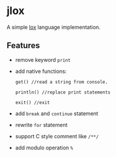 # jlox

A simple [lox](https://github.com/munificent/craftinginterpreters) language implementation.

## Features

- remove keyword `print`

- add native functions:

  ```
  get() //read a string from console.
  
  println() //replace print statements
  
  exit() //exit
  ```

  

- add `break` and `continue` statement

- rewrite `for` statement

- support C style comment like `/**/`

- add modulo operation `%`